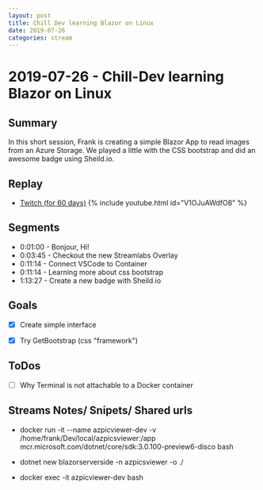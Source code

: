 ```yaml
---
layout: post
title: Chill Dev learning Blazor on Linux
date: 2019-07-26
categories: stream
---
```



# 2019-07-26 - Chill-Dev learning Blazor on Linux

## Summary

In this short session, Frank is creating a simple Blazor App to read images from an Azure Storage. We played a little with the CSS bootstrap and did an awesome badge using Sheild.io.

## Replay


- [Twitch (for 60 days)](https://www.twitch.tv/videos/458246761)
{% include youtube.html id="V1OJuAWdfO8" %}
<br/><!--more-->


Segments
--------

- 0:01:00 - Bonjour, Hi!
- 0:03:45 - Checkout the new Streamlabs Overlay
- 0:11:14 - Connect VSCode to Container
- 0:11:14 - Learning more about css bootstrap 
- 1:13:27 - Create a new badge with Sheild.io 

Goals
-----

- [X] Create simple interface
- [X] Try GetBootstrap (css "framework")


ToDos
-----
- [ ] Why Terminal is not attachable to a Docker container



Streams Notes/ Snipets/ Shared urls
-----------------------------------

- docker run -it --name azpicviewer-dev -v /home/frank/Dev/local/azpicsviewer:/app mcr.microsoft.com/dotnet/core/sdk:3.0.100-preview6-disco bash

- dotnet new blazorserverside -n azpicsviewer -o ./

- docker exec -it azpicviewer-dev bash



